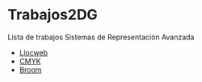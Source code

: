 # Trabajos2DG
Lista de trabajos Sistemas de Representación Avanzada
* [Llocweb](https://martaalfonsopozo.github.io/Llocweb/)
* [CMYK](https://martaalfonsopozo.github.io/CMYK/)
* [Broom](https://martaalfonsopozo.github.io/broom/)
